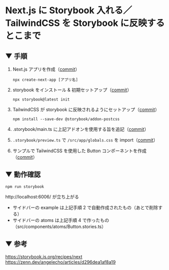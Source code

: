 # Next.js に Storybook 入れる／TailwindCSS を Storybook に反映するとこまで

## ▼ 手順

1.  Next.js アプリを作成（[commit](https://github.com/yuktnk/next-storybook-sample/commit/bde3c76d215dd9c316cabf868f6eac0b3de1a679)）

        npx create-next-app [アプリ名]

2.  storybook をインストール & 初期セットアップ（[commit](https://github.com/yuktnk/next-storybook-sample/commit/f14d6880c2882fcf94c8828de389220fd8536130)）

        npx storybook@latest init

3.  TailwindCSS が storybook に反映されるようにセットアップ（[commit](https://github.com/yuktnk/next-storybook-sample/commit/7f20a003cf792e256fcd300beeb42a60fc570a7f)）

        npm install --save-dev @storybook/addon-postcss

4.  .storybook/main.ts に上記アドオンを使用する旨を追記（[commit](https://github.com/yuktnk/next-storybook-sample/commit/7f20a003cf792e256fcd300beeb42a60fc570a7f)）

5.  `.storybook/preview.ts` で `/src/app/globals.css` を import（[commit](https://github.com/yuktnk/next-storybook-sample/commit/7f20a003cf792e256fcd300beeb42a60fc570a7f)）

6.  サンプルで TailwindCSS を使用した Button コンポーネントを作成（[commit](https://github.com/yuktnk/next-storybook-sample/commit/106504ab62e25e67a4ec6532b9bee7078e3680be)）

## ▼ 動作確認

    npm run storybook

http://localhost:6006/ が立ち上がる

- サイドバーの example は上記手順 2 で自動作成されたもの（あとで削除する）
- サイドバーの atoms は上記手順 4 で作ったもの（src/components/atoms/Button.stories.ts）

## ▼ 参考

https://storybook.js.org/recipes/next
https://zenn.dev/angelecho/articles/d296dea1af8a19

